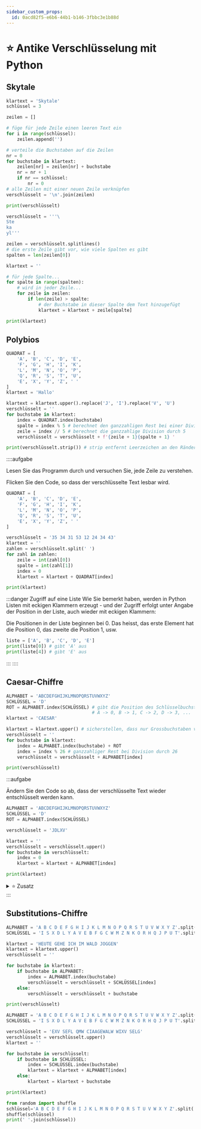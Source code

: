```yaml
---
sidebar_custom_props:
  id: 0acd82f5-e6b6-44b1-b146-3fbbc3e1b88d
---
```


# ⭐️ Antike Verschlüsselung mit Python

## Skytale


```py live_py title=to__skytale.py id=401ae4f3-626c-4f6f-95a0-bf366b9ae1c3
klartext = 'Skytale'
schlüssel = 3

zeilen = []

# füge für jede Zeile einen leeren Text ein
for i in range(schlüssel):
    zeilen.append('')

# verteile die Buchstaben auf die Zeilen
nr = 0
for buchstabe in klartext:
    zeilen[nr] = zeilen[nr] + buchstabe
    nr = nr + 1
    if nr == schlüssel:
        nr = 0
# alle Zeilen mit einer neuen Zeile verknüpfen
verschlüsselt = '\n'.join(zeilen)

print(verschlüsselt)
```

```py live_py title=from__skytale.py id=b53eb042-3589-4bab-b504-36243f65af67
verschlüsselt = '''\
Ste
ka
yl'''

zeilen = verschlüsselt.splitlines()
# die erste Zeile gibt vor, wie viele Spalten es gibt
spalten = len(zeilen[0])

klartext = ''

# für jede Spalte...
for spalte in range(spalten):
    # wird in jeder Zeile...
    for zeile in zeilen:
        if len(zeile) > spalte:
            # der Buchstabe in dieser Spalte dem Text hinzugefügt
            klartext = klartext + zeile[spalte]

print(klartext)
```
## Polybios

```py live_py title=to__polybios.py id=7de16f01-3830-43dc-9ce6-6cf0b0161e9a
QUADRAT = [
    'A', 'B', 'C', 'D', 'E',
    'F', 'G', 'H', 'I', 'K',
    'L', 'M', 'N', 'O', 'P',
    'Q', 'R', 'S', 'T', 'U',
    'E', 'X', 'Y', 'Z', ' '
]
klartext = 'Hallo'

klartext = klartext.upper().replace('J', 'I').replace('V', 'U')
verschlüsselt = ''
for buchstabe in klartext:
    index = QUADRAT.index(buchstabe)
    spalte = index % 5 # berechnet den ganzzahligen Rest bei einer Division durch 5
    zeile = index // 5 # berechnet die ganzzahlige Division durch 5
    verschlüsselt = verschlüsselt + f'{zeile + 1}{spalte + 1} '

print(verschlüsselt.strip()) # strip entfernt Leerzeichen an den Rändern
```

::::aufgabe
<Answer type="state" webKey="574b699f-8924-4874-9569-1c8a073b3b7b" />

Lesen Sie das Programm durch und versuchen Sie, jede Zeile zu verstehen.

Flicken Sie den Code, so dass der verschlüsselte Text lesbar wird.


```py live_py title=from__polybios.py id=2a72f129-612f-45f5-9972-ac82561bc97e
QUADRAT = [
    'A', 'B', 'C', 'D', 'E',
    'F', 'G', 'H', 'I', 'K',
    'L', 'M', 'N', 'O', 'P',
    'Q', 'R', 'S', 'T', 'U',
    'E', 'X', 'Y', 'Z', ' '
]

verschlüsselt = '35 34 31 53 12 24 34 43'
klartext = ''
zahlen = verschlüsselt.split(' ')
for zahl in zahlen:
    zeile = int(zahl[0])
    spalte = int(zahl[1])
    index = 0
    klartext = klartext + QUADRAT[index]

print(klartext)
```

:::danger Zugriff auf eine Liste
Wie Sie bemerkt haben, werden in Python Listen mit eckigen Klammern erzeugt - und der Zugriff erfolgt unter Angabe der Position in der Liste, auch wieder mit eckigen Klammern:

Die Positionen in der Liste beginnen bei 0. Das heisst, das erste Element hat die Position 0, das zweite die Position 1, usw.

```py live_py slim
liste = ['A', 'B', 'C', 'D', 'E']
print(liste[0]) # gibt 'A' aus
print(liste[4]) # gibt 'E' aus
```
:::
::::

## Caesar-Chiffre


```py live_py title=to__caesar.py id=4f0f7d8d-a2d3-4c2f-b05f-ed9bd6b52b33
ALPHABET = 'ABCDEFGHIJKLMNOPQRSTUVWXYZ'
SCHLÜSSEL = 'D'
ROT = ALPHABET.index(SCHLÜSSEL) # gibt die Position des Schlüsselbuchstabens im Alphabet zurück
                                # A -> 0, B -> 1, C -> 2, D -> 3, ...
klartext = 'CAESAR'

klartext = klartext.upper() # sicherstellen, dass nur Grossbuchstaben verwendet werden
verschlüsselt = ''
for buchstabe in klartext:
    index = ALPHABET.index(buchstabe) + ROT
    index = index % 26 # ganzzahliger Rest bei Division durch 26
    verschlüsselt = verschlüsselt + ALPHABET[index]

print(verschlüsselt)
```

:::aufgabe
<Answer type="state" webKey="735176ce-b1c6-46c2-864a-151c63610dd7" />

Ändern Sie den Code so ab, dass der verschlüsselte Text wieder entschlüsselt werden kann.

```py live_py title=from__caesar.py id=ebc928b8-7ff6-4566-9438-475718cedc03
ALPHABET = 'ABCDEFGHIJKLMNOPQRSTUVWXYZ'
SCHLÜSSEL = 'D'
ROT = ALPHABET.index(SCHLÜSSEL)

verschlüsselt = 'JDLXV'

klartext = ''
verschlüsselt = verschlüsselt.upper()
for buchstabe in verschlüsselt:
    index = 0
    klartext = klartext + ALPHABET[index]

print(klartext)
```

<details>
<summary>⭐️ Zusatz</summary>

Sie haben eine geheime Nachricht abgefangen, kennen aber den Schlüssel nicht. Sie wissen aber, dass `ALCZLJ` ein sinnvolles Wort ergeben muss. Schreiben Sie ein Programm, das alle möglichen Schlüssel durchprobiert und jeweils den entschlüsselten Text ausdruckt.

Verwenden Sie die Ausgangslage aus dem obigen Programm.

```py live_py title=hack__caesar.py id=a99f0b6f-07cd-4498-b0d7-69af7aed70dd
verschlüsselt = 'ALCZLJ'
```

</details>
:::


## Substitutions-Chiffre

```py live_py title=to__substitution.py id=db63b078-a82a-4f00-90df-729ed1901f07
ALPHABET = 'A B C D E F G H I J K L M N O P Q R S T U V W X Y Z'.split(' ')
SCHLÜSSEL = 'I S X D L Y A V E B F G C W M Z N K O R H Q J P U T'.split(' ')

klartext = 'HEUTE GEHE ICH IM WALD JOGGEN'
klartext = klartext.upper()
verschlüsselt = ''

for buchstabe in klartext:
    if buchstabe in ALPHABET:
        index = ALPHABET.index(buchstabe)
        verschlüsselt = verschlüsselt + SCHLÜSSEL[index]
    else:
        verschlüsselt = verschlüsselt + buchstabe

print(verschlüsselt)
```


```py live_py title=from__substitution.py id=25d474c6-eef5-485f-b721-b6338cfc8889
ALPHABET = 'A B C D E F G H I J K L M N O P Q R S T U V W X Y Z'.split(' ')
SCHLÜSSEL = 'I S X D L Y A V E B F G C W M Z N K O R H Q J P U T'.split(' ')

verschlüsselt = 'EXV SEFL QMW CIAAGEWALW WIXV SELG'
verschlüsselt = verschlüsselt.upper()
klartext = ''

for buchstabe in verschlüsselt:
    if buchstabe in SCHLÜSSEL:
        index = SCHLÜSSEL.index(buchstabe)
        klartext = klartext + ALPHABET[index]
    else:
        klartext = klartext + buchstabe

print(klartext)
```


```py live_py title=schlüssel.py id=94fcf1be-7efe-4ebd-98a6-1c2a4fa43957
from random import shuffle
schlüssel='A B C D E F G H I J K L M N O P Q R S T U V W X Y Z'.split(' ')
shuffle(schlüssel)
print(' '.join(schlüssel))
```
